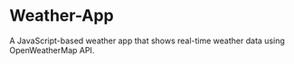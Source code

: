 # Weather-App
A JavaScript-based weather app that shows real-time weather data using OpenWeatherMap API.
